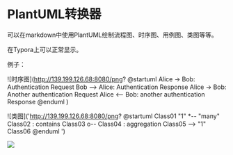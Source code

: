 # PlantUML转换器

可以在markdown中使用PlantUML绘制流程图、时序图、用例图、类图等等。

在Typora上可以正常显示。

例子：

![时序图](http://139.199.126.68:8080/png?
    @startuml
    Alice -> Bob: Authentication Request
    Bob --> Alice: Authentication Response
    Alice -> Bob: Another authentication Request
    Alice <-- Bob: another authentication Response
    @enduml
)

![类图]('http://139.199.126.68:8080/png?
@startuml
Class01 "1" *-- "many" Class02 : contains
Class03 o-- Class04 : aggregation
Class05 --> "1" Class06
@enduml
')


<img src='http://139.199.126.68:8080/svg?
    @startuml
    Alice -> Bo1111122212212312321222111b: Authentication Request
    Bob --> Alice123: Authentic2ation Response
    Alice -> Bob: Another authentication Request
    Alice <-- Bob1111111: another authentication Response
    @enduml'>
